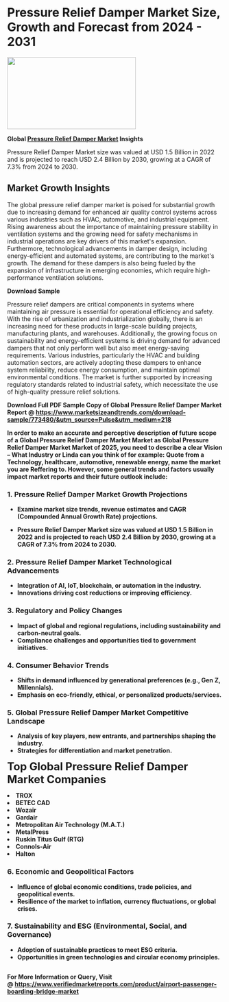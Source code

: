 <H1>Pressure Relief Damper Market Size, Growth and Forecast from 2024 - 2031</H1><img class="aligncenter size-medium wp-image-584254" src="https://thirdeyenews.in/wp-content/uploads/2024/09/Global-Market-Research-300x168.jpeg" alt="" width="300" height="168" /><p><strong>Global&nbsp;<a href="https://www.marketsizeandtrends.com/download-sample/773480/&amp;utm_source=Pulse&amp;utm_medium=218">Pressure Relief Damper Market</a> Insights</strong></p><p>Pressure Relief Damper Market size was valued at USD 1.5 Billion in 2022 and is projected to reach USD 2.4 Billion by 2030, growing at a CAGR of 7.3% from 2024 to 2030.</p><p><h2>Market Growth Insights</h2> <p>The global pressure relief damper market is poised for substantial growth due to increasing demand for enhanced air quality control systems across various industries such as HVAC, automotive, and industrial equipment. Rising awareness about the importance of maintaining pressure stability in ventilation systems and the growing need for safety mechanisms in industrial operations are key drivers of this market's expansion. Furthermore, technological advancements in damper design, including energy-efficient and automated systems, are contributing to the market's growth. The demand for these dampers is also being fueled by the expansion of infrastructure in emerging economies, which require high-performance ventilation solutions.</p> <p><strong>Download Sample</strong></p> <p>Pressure relief dampers are critical components in systems where maintaining air pressure is essential for operational efficiency and safety. With the rise of urbanization and industrialization globally, there is an increasing need for these products in large-scale building projects, manufacturing plants, and warehouses. Additionally, the growing focus on sustainability and energy-efficient systems is driving demand for advanced dampers that not only perform well but also meet energy-saving requirements. Various industries, particularly the HVAC and building automation sectors, are actively adopting these dampers to enhance system reliability, reduce energy consumption, and maintain optimal environmental conditions. The market is further supported by increasing regulatory standards related to industrial safety, which necessitate the use of high-quality pressure relief solutions.</p> <p><strong></p><p><span class=""><strong>Download Full PDF Sample Copy of Global Pressure Relief Damper Market Report</strong> @ <a href="https://www.marketsizeandtrends.com/download-sample/773480/&amp;utm_source=Pulse&amp;utm_medium=218" target="_blank">https://www.marketsizeandtrends.com/download-sample/773480/&amp;utm_source=Pulse&amp;utm_medium=218</a></span></p><p>In order to make an accurate and perceptive description of future scope of a Global&nbsp;Pressure Relief Damper Market Market as Global&nbsp;Pressure Relief Damper Market Market of 2025, you need to describe a clear Vision &ndash; What Industry or Linda can you think of for example: Quote from a Technology, healthcare, automotive, renewable energy, name the market you are Reffering to. However, some general trends and factors usually impact market reports and their future outlook include:</p><h3>1.&nbsp;<strong>Pressure Relief Damper Market Growth Projections</strong></h3><ul><li>Examine market size trends, revenue estimates and CAGR (Compounded Annual Growth Rate) projections.</li><li><p>Pressure Relief Damper Market size was valued at USD 1.5 Billion in 2022 and is projected to reach USD 2.4 Billion by 2030, growing at a CAGR of 7.3% from 2024 to 2030.</p></li></ul><h3>2.&nbsp;<strong>Pressure Relief Damper Market Technological Advancements</strong></h3><ul><li>Integration of AI, IoT, blockchain, or automation in the industry.</li><li>Innovations driving cost reductions or improving efficiency.</li></ul><h3>3.&nbsp;<strong>Regulatory and Policy Changes</strong></h3><ul><li>Impact of global and regional regulations, including sustainability and carbon-neutral goals.</li><li>Compliance challenges and opportunities tied to government initiatives.</li></ul><h3>4.&nbsp;<strong>Consumer Behavior Trends</strong></h3><ul><li>Shifts in demand influenced by generational preferences (e.g., Gen Z, Millennials).</li><li>Emphasis on eco-friendly, ethical, or personalized products/services.</li></ul><h3>5.&nbsp;<strong>Global Pressure Relief Damper Market Competitive Landscape</strong></h3><ul><li>Analysis of key players, new entrants, and partnerships shaping the industry.</li><li>Strategies for differentiation and market penetration.</li></ul><p data-pm-slice="1 1 []"><span style="color: inherit; font-family: inherit; font-size: 25px;">Top Global Pressure Relief Damper Market Companies</span></p><div class="" data-test-id=""><p><li>TROX</li><li> BETEC CAD</li><li> Wozair</li><li> Gardair</li><li> Metropolitan Air Technology (M.A.T.)</li><li> MetalPress</li><li> Ruskin Titus Gulf (RTG)</li><li> Connols-Air</li><li> Halton</li></p></div><h3>6.&nbsp;<strong>Economic and Geopolitical Factors</strong></h3><ul><li>Influence of global economic conditions, trade policies, and geopolitical events.</li><li>Resilience of the market to inflation, currency fluctuations, or global crises.</li></ul><h3>7.&nbsp;<strong>Sustainability and ESG (Environmental, Social, and Governance)</strong></h3><ul><li>Adoption of sustainable practices to meet ESG criteria.</li><li>Opportunities in green technologies and circular economy principles.</li></ul><h2><strong style="font-size: 14px;">For More Information or Query, Visit @&nbsp;</strong><a style="background-color: #ffffff; font-size: 14px;" href="https://www.marketsizeandtrends.com/report/pressure-relief-damper-market/" target="_blank">https://www.verifiedmarketreports.com/product/airport-passenger-boarding-bridge-market</a></h2>
